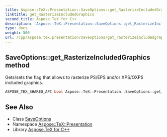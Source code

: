 ```yaml
---
title: Aspose::TeX::Presentation::SaveOptions::get_RasterizeIncludedGraphics method
linktitle: get_RasterizeIncludedGraphics
second_title: Aspose.TeX for C++
description: 'Aspose::TeX::Presentation::SaveOptions::get_RasterizeIncludedGraphics method. Gets/sets the flag that allows to rasterize PS/EPS and/or XPS/OXPS included graphics in C++.'
type: docs
weight: 500
url: /cpp/aspose.tex.presentation/saveoptions/get_rasterizeincludedgraphics/
---
```

## SaveOptions::get_RasterizeIncludedGraphics method


Gets/sets the flag that allows to rasterize PS/EPS and/or XPS/OXPS included graphics.

```cpp
ASPOSE_TEX_SHARED_API bool Aspose::TeX::Presentation::SaveOptions::get_RasterizeIncludedGraphics() const
```

## See Also

* Class [SaveOptions](../)
* Namespace [Aspose::TeX::Presentation](../../)
* Library [Aspose.TeX for C++](../../../)
